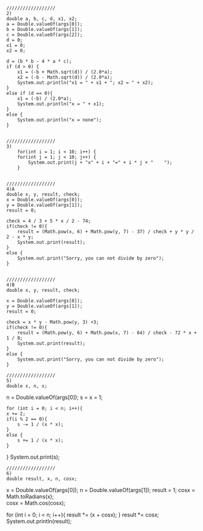 	//////////////////
	2)
	double a, b, c, d, x1, x2;
	a = Double.valueOf(args[0]);
	b = Double.valueOf(args[1]);
	c = Double.valueOf(args[2]);
	d = 0;
	x1 = 0;
	x2 = 0;

	d = (b * b - 4 * a * c);
	if (d > 0) {
		x1 = (-b + Math.sqrt(d)) / (2.0*a); 
		x2 = (-b - Math.sqrt(d)) / (2.0*a);
		System.out.println("x1 = " + x1 + "; x2 = " + x2);
	} 
	else if (d == 0){
		x1 = (-b) / (2.0*a);
		System.out.println("x = " + x1);	
	} 
	else {
		System.out.println("x = none");	
	}
	
	
	//////////////////
	3)
		for(int i = 1; i < 10; i++) {
		for(int j = 1; j < 10; j++) {
			System.out.print(j + "x" + i + "=" + i * j + "    "); 
		}
		
		
	//////////////////
	4)A
	double x, y, result, check;
	x = Double.valueOf(args[0]);
	y = Double.valueOf(args[1]);
	result = 0;

	check = 4 / 3 + 5 * x / 2 - 74;
	if(check != 0){
		result = (Math.pow(x, 6) + Math.pow(y, 7) - 37) / check + y * y / 2 - x * y;
		System.out.print(result);
	}
	else {
		System.out.print("Sorry, you can not divide by zero");
	}
	
	
	//////////////////
	4)B
	double x, y, result, check;

	x = Double.valueOf(args[0]);
	y = Double.valueOf(args[1]);
	result = 0;

	check = x * y - Math.pow(y, 3) +3;
	if(check != 0){
		result = (Math.pow(y, 6) + Math.pow(x, 7) - 64) / check - 72 * x + 1 / 8;
		System.out.print(result);
	}
	else {
		System.out.print("Sorry, you can not divide by zero");
	}
	
	//////////////////
	5)
	double s, n, x;

n = Double.valueOf(args[0]);
s = x = 1;        

	for (int i = 0; i < n; i++){
	x += 2;
	if(i % 2 == 0){
		s -= 1 / (x * x);
	}
	else {
		s += 1 / (x * x);
	}
}
System.out.print(s);


	//////////////////
	6)
	double result, x, n, cosx;
 x = Double.valueOf(args[0]);
 n = Double.valueOf(args[1]);
 result = 1;
 cosx = Math.toRadians(x);	
 cosx = Math.cos(cosx);

 for (int i = 0; i < n; i++){
 	result *= (x + cosx);
 }
 result *= cosx;
 System.out.println(result);
